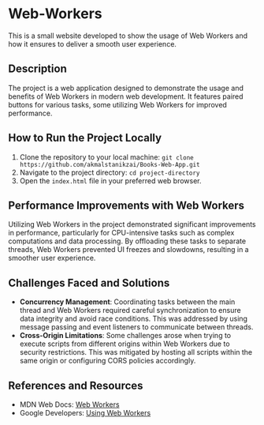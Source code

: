 # Web-Workers
This is a small website developed to show the usage of Web Workers and how it ensures to deliver a smooth user experience.


## Description
The project is a web application designed to demonstrate the usage and benefits of Web Workers in modern web development. It features paired buttons for various tasks, some utilizing Web Workers for improved performance.

## How to Run the Project Locally
1. Clone the repository to your local machine: `git clone https://github.com/akmalstanikzai/Books-Web-App.git`
2. Navigate to the project directory: `cd project-directory`
3. Open the `index.html` file in your preferred web browser.

## Performance Improvements with Web Workers
Utilizing Web Workers in the project demonstrated significant improvements in performance, particularly for CPU-intensive tasks such as complex computations and data processing. By offloading these tasks to separate threads, Web Workers prevented UI freezes and slowdowns, resulting in a smoother user experience.

## Challenges Faced and Solutions
- **Concurrency Management**: Coordinating tasks between the main thread and Web Workers required careful synchronization to ensure data integrity and avoid race conditions. This was addressed by using message passing and event listeners to communicate between threads.
- **Cross-Origin Limitations**: Some challenges arose when trying to execute scripts from different origins within Web Workers due to security restrictions. This was mitigated by hosting all scripts within the same origin or configuring CORS policies accordingly.

## References and Resources
- MDN Web Docs: [Web Workers](https://developer.mozilla.org/en-US/docs/Web/API/Web_Workers_API)
- Google Developers: [Using Web Workers](https://developers.google.com/web/updates/2018/08/offscreen-canvas)


